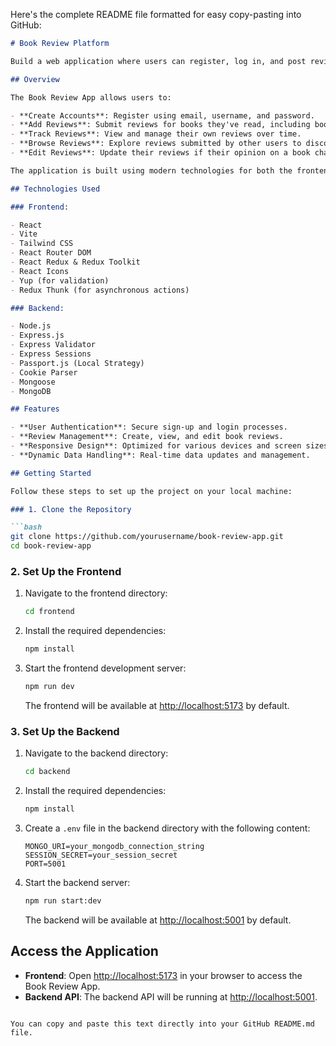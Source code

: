Here's the complete README file formatted for easy copy-pasting into GitHub:

```markdown
# Book Review Platform

Build a web application where users can register, log in, and post reviews of their favorite books. The application includes user authentication, book review management, and a responsive user interface.

## Overview

The Book Review App allows users to:

- **Create Accounts**: Register using email, username, and password.
- **Add Reviews**: Submit reviews for books they've read, including book name, author, cover image, review description, and rating.
- **Track Reviews**: View and manage their own reviews over time.
- **Browse Reviews**: Explore reviews submitted by other users to discover new books.
- **Edit Reviews**: Update their reviews if their opinion on a book changes.

The application is built using modern technologies for both the frontend and backend.

## Technologies Used

### Frontend:

- React
- Vite
- Tailwind CSS
- React Router DOM
- React Redux & Redux Toolkit
- React Icons
- Yup (for validation)
- Redux Thunk (for asynchronous actions)

### Backend:

- Node.js
- Express.js
- Express Validator
- Express Sessions
- Passport.js (Local Strategy)
- Cookie Parser
- Mongoose
- MongoDB

## Features

- **User Authentication**: Secure sign-up and login processes.
- **Review Management**: Create, view, and edit book reviews.
- **Responsive Design**: Optimized for various devices and screen sizes.
- **Dynamic Data Handling**: Real-time data updates and management.

## Getting Started

Follow these steps to set up the project on your local machine:

### 1. Clone the Repository

```bash
git clone https://github.com/yourusername/book-review-app.git
cd book-review-app
```

### 2. Set Up the Frontend

1. Navigate to the frontend directory:
    ```bash
    cd frontend
    ```

2. Install the required dependencies:
    ```bash
    npm install
    ```

3. Start the frontend development server:
    ```bash
    npm run dev
    ```

   The frontend will be available at [http://localhost:5173](http://localhost:5173) by default.

### 3. Set Up the Backend

1. Navigate to the backend directory:
    ```bash
    cd backend
    ```

2. Install the required dependencies:
    ```bash
    npm install
    ```

3. Create a `.env` file in the backend directory with the following content:
    ```env
    MONGO_URI=your_mongodb_connection_string
    SESSION_SECRET=your_session_secret
    PORT=5001
    ```

4. Start the backend server:
    ```bash
    npm run start:dev
    ```

   The backend will be available at [http://localhost:5001](http://localhost:5001) by default.

## Access the Application

- **Frontend**: Open [http://localhost:5173](http://localhost:5173) in your browser to access the Book Review App.
- **Backend API**: The backend API will be running at [http://localhost:5001](http://localhost:5001).
```

You can copy and paste this text directly into your GitHub README.md file.
